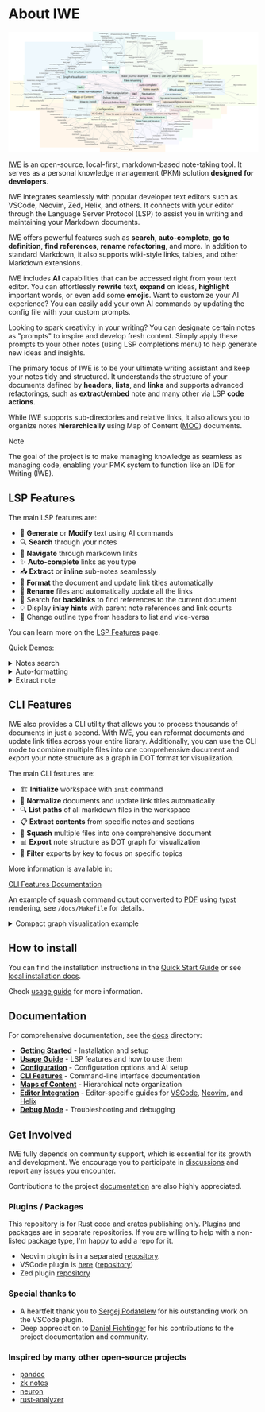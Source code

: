 # About IWE

![Graphviz Example](docs/docs-detailed.svg)

[IWE](https://iwe.md) is an open-source, local-first, markdown-based note-taking tool. It serves as a personal knowledge management (PKM) solution **designed for developers**.

IWE integrates seamlessly with popular developer text editors such as VSCode, Neovim, Zed, Helix, and others. It connects with your editor through the Language Server Protocol (LSP) to assist you in writing and maintaining your Markdown documents.

IWE offers powerful features such as **search**, **auto-complete**, **go to definition**, **find references**, **rename refactoring**, and more. In addition to standard Markdown, it also supports wiki-style links, tables, and other Markdown extensions.

IWE includes **AI** capabilities that can be accessed right from your text editor. You can effortlessly **rewrite** text, **expand** on ideas, **highlight** important words, or even add some **emojis**. Want to customize your AI experience? You can easily add your own AI commands by updating the config file with your custom prompts.

Looking to spark creativity in your writing? You can designate certain notes as "prompts" to inspire and develop fresh content. Simply apply these prompts to your other notes (using LSP completions menu) to help generate new ideas and insights.

The primary focus of IWE is to be your ultimate writing assistant and keep your notes tidy and structured. It understands the structure of your documents defined by **headers**, **lists**, and **links** and supports advanced refactorings, such as **extract/embed** note and many other via LSP **code actions**.

While IWE supports sub-directories and relative links, it also allows you to organize notes **hierarchically** using Map of Content ([MOC](docs/maps-of-content.md)) documents.

> [!NOTE]
>
> The goal of the project is to make managing knowledge as seamless as managing code, enabling your PMK system to function like an IDE for Writing (IWE).

## LSP Features

The main LSP features are:

- 🤖 **Generate** or **Modify** text using AI commands
- 🔍 **Search** through your notes
- 🧭 **Navigate** through markdown links
- ✨ **Auto-complete** links as you type
- 📥 **Extract** or **inline** sub-notes seamlessly
- 📝 **Format** the document and update link titles automatically
- 🔄 **Rename** files and automatically update all the links
- 🔗 Search for **backlinks** to find references to the current document
- 💡 Display **inlay hints** with parent note references and link counts
- 🔹 Change outline type from headers to list and vice-versa

You can learn more on the [LSP Features](docs/how-to-use.md) page.

Quick Demos:

<details>
<summary>Notes search</summary>

![Demo](https://iwe.md/images/search.gif)

</details>

<details>
<summary>Auto-formatting</summary>

![Demo](https://iwe.md/images/normalization.gif)

</details>

<details>
<summary>Extract note</summary>

![Demo](https://iwe.md/images/extract.gif)

</details>

## CLI Features

IWE also provides a CLI utility that allows you to process thousands of documents in just a second. With IWE, you can reformat documents and update link titles across your entire library. Additionally, you can use the CLI mode to combine multiple files into one comprehensive document and export your note structure as a graph in DOT format for visualization.

The main CLI features are:

- 🏗️ **Initialize** workspace with `init` command
- 📝 **Normalize** documents and update link titles automatically
- 🔍 **List paths** of all markdown files in the workspace
- 📋 **Extract contents** from specific notes and sections
- 🔗 **Squash** multiple files into one comprehensive document
- 📊 **Export** note structure as DOT graph for visualization
- 🎯 **Filter** exports by key to focus on specific topics

More information is available in:

[CLI Features Documentation](docs/features-cli.md)

An example of squash command output converted to [PDF](https://github.com/iwe-org/iwe/blob/master/docs/book.pdf) using [typst](https://github.com/typst/typst) rendering, see `/docs/Makefile` for details.

<details>
<summary>Compact graph visualization example</summary>

![Graphviz Example](docs/docs-basic.svg)

</details>

## How to install

You can find the installation instructions in the [Quick Start Guide](https://iwe.md/quick-start) or see [local installation docs](docs/how-to-install.md).

Check [usage guide](docs/how-to-use.md) for more information.

## Documentation

For comprehensive documentation, see the [docs](docs/) directory:

- **[Getting Started](docs/how-to-install.md)** - Installation and setup
- **[Usage Guide](docs/how-to-use.md)** - LSP features and how to use them
- **[Configuration](docs/Configuration.md)** - Configuration options and AI setup
- **[CLI Features](docs/features-cli.md)** - Command-line interface documentation
- **[Maps of Content](docs/maps-of-content.md)** - Hierarchical note organization
- **[Editor Integration](docs/index.md)** - Editor-specific guides for [VSCode](docs/vscode.md), [Neovim](docs/neovim.md), and [Helix](docs/helix.md)
- **[Debug Mode](docs/debug-mode.md)** - Troubleshooting and debugging

## Get Involved

IWE fully depends on community support, which is essential for its growth and development. We encourage you to participate in [discussions](https://github.com/iwe-org/iwe/discussions) and report any [issues](https://github.com/iwe-org/iwe/issues) you encounter.

Contributions to the project [documentation](docs/index.md) are also highly appreciated.

### Plugins / Packages

This repository is for Rust code and crates publishing only. Plugins and packages are in separate repositories. If you are willing to help with a non-listed package type, I'm happy to add a repo for it.

- Neovim plugin is in a separated [repository](https://github.com/iwe-org/iwe.nvim).
- VSCode plugin is [here](https://marketplace.visualstudio.com/items?itemName=IWE.iwe) ([repository](https://github.com/iwe-org/vscode-iwe))
- Zed plugin [repository](https://github.com/iwe-org/zed-iwe)

### Special thanks to

- A heartfelt thank you to [Sergej Podatelew](https://github.com/spodatelev) for his outstanding work on the VSCode plugin.
- Deep appreciation to [Daniel Fichtinger](https://github.com/ficcdaf) for his contributions to the project documentation and community.

### Inspired by many other open-source projects

- [pandoc](https://pandoc.org)
- [zk notes](https://github.com/zk-org/zk)
- [neuron](https://github.com/srid/neuron)
- [rust-analyzer](https://rust-analyzer.github.io)
